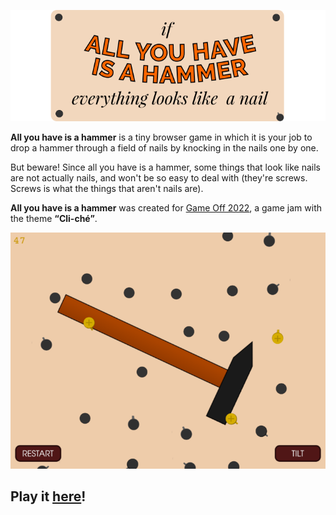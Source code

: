 <p align="center">
<img alt="If all you have is a hammer, everything looks like a nail" src="logo.png">
</p>

**All you have is a hammer** is a tiny browser game in which it is your job to
drop a hammer through a field of nails by knocking in the nails one by one.

But beware! Since all you have is a hammer, some things that look like nails are
not actually nails, and won't be so easy to deal with (they're screws. Screws is
what the things that aren't nails are).

**All you have is a hammer** was created for [Game Off 2022](https://itch.io/jam/game-off-2022),
a game jam with the theme **“Cli-ché”**.

<p align="center">
<img src="screenshot.png">
</p>

## Play it [here](https://tjol.eu/hammer-game/)!

